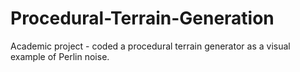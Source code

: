 # Procedural-Terrain-Generation
Academic project - coded a procedural terrain generator as a visual example of Perlin noise.
